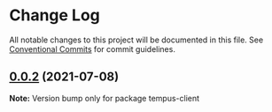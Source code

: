 # Change Log

All notable changes to this project will be documented in this file.
See [Conventional Commits](https://conventionalcommits.org) for commit guidelines.

## [0.0.2](https://github.com/tempus-finance/tempus-app/compare/v0.0.1...v0.0.2) (2021-07-08)

**Note:** Version bump only for package tempus-client
